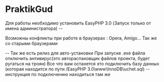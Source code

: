 # PraktikGud
Для работы необходимо установить EasyPHP 3.0 (Запуск только от имена администратора) --

Возможны конфликты при работе в браузерах : Opera, Amigo... Так же со старыми браузерами

-- Так же есть релиз для авто-установки
При запуске .exe файла отключить антивирус(это автораспаковщик файлов проекта, будет ругаться на троян)
Все что вам останется это подключить базу данных (которая находится по пути /EasyPHP 3.0\www\InnoDB\uchet.sql) -- инструкция по подключению находиться там же
